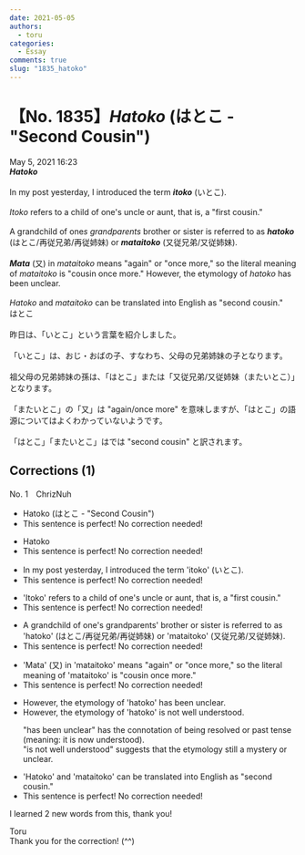 ```yaml
---
date: 2021-05-05
authors:
  - toru
categories:
  - Essay
comments: true
slug: "1835_hatoko"
---
```


# 【No. 1835】<strong><em>Hatoko</em></strong> (はとこ - "Second Cousin")
<div class="date">May 5, 2021 16:23</div>
<div id="post"><div id="body_show_ori">
<strong><em>Hatoko</em></strong><br/><br/>In my post yesterday, I introduced the term <strong><em>itoko</em></strong> (いとこ).<br/><br/><em>Itoko</em> refers to a child of one's uncle or aunt, that is, a "first cousin."<br/><br/>A grandchild of one<em>s grandparents</em> brother or sister is referred to as <strong><em>hatoko</em></strong> (はとこ/再従兄弟/再従姉妹) or <strong><em>mataitoko</em></strong> (又従兄弟/又従姉妹).<br/><br/><strong><em>Mata</em></strong> (又) in <em>mataitoko</em> means "again" or "once more," so the literal meaning of <em>mataitoko</em> is "cousin once more." However, the etymology of <em>hatoko</em> has been unclear.<br/><br/><em>Hatoko</em> and <em>mataitoko</em> can be translated into English as "second cousin."
</div></div>

<!-- more -->

<div id="post_ja"><div id="body_show_mo">
はとこ<br/><br/>昨日は、「いとこ」という言葉を紹介しました。<br/><br/>「いとこ」は、おじ・おばの子、すなわち、父母の兄弟姉妹の子となります。<br/><br/>祖父母の兄弟姉妹の孫は、「はとこ」または「又従兄弟/又従姉妹（またいとこ）」となります。<br/><br/>「またいとこ」の「又」は "again/once more" を意味しますが、「はとこ」の語源についてはよくわかっていないようです。<br/><br/>「はとこ」「またいとこ」はでは "second cousin" と訳されます。
</div></div>

## Corrections (1)
<div id="block"><div class="first_name"> No. 1　<span class="just_name">ChrizNuh</span></div><div id="block2">
<ul class="correction_field">
<li class="incorrect">Hatoko (はとこ - "Second Cousin")</li>
<li class="corrected perfect">This sentence is perfect! No correction needed!</li>
</ul>
<ul class="correction_field">
<li class="incorrect">Hatoko</li>
<li class="corrected perfect">This sentence is perfect! No correction needed!</li>
</ul>
<ul class="correction_field">
<li class="incorrect">In my post yesterday, I introduced the term 'itoko' (いとこ).</li>
<li class="corrected perfect">This sentence is perfect! No correction needed!</li>
</ul>
<ul class="correction_field">
<li class="incorrect">'Itoko' refers to a child of one's uncle or aunt, that is, a "first cousin."</li>
<li class="corrected perfect">This sentence is perfect! No correction needed!</li>
</ul>
<ul class="correction_field">
<li class="incorrect">A grandchild of one's grandparents' brother or sister is referred to as 'hatoko' (はとこ/再従兄弟/再従姉妹) or 'mataitoko' (又従兄弟/又従姉妹).</li>
<li class="corrected perfect">This sentence is perfect! No correction needed!</li>
</ul>
<ul class="correction_field">
<li class="incorrect">'Mata' (又) in 'mataitoko' means "again" or "once more," so the literal meaning of 'mataitoko' is "cousin once more." </li>
<li class="corrected perfect">This sentence is perfect! No correction needed!</li>
</ul>
<ul class="correction_field">
<li class="incorrect">However, the etymology of 'hatoko' has been unclear.</li>
<li class="corrected correct">
However, the etymology of 'hatoko' <span class="f_blue">is not well understood</span>.
<p class="correction_comment">"has been unclear" has the connotation of being resolved or past tense (meaning: it is now understood).<br/>"is not well understood" suggests that the etymology still a mystery or unclear.</p>
</li>
</ul>
<ul class="correction_field">
<li class="incorrect">'Hatoko' and 'mataitoko' can be translated into English as "second cousin."</li>
<li class="corrected perfect">This sentence is perfect! No correction needed!</li>
</ul>
<p class="comment_small">
 I learned 2 new words from this, thank you!
</p>

</div><div class="name"><span class="just_name">Toru</span><br>
Thank you for the correction! (^^)
</div>
</div>
